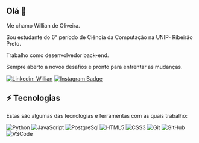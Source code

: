 ## Olá 👋

Me chamo Willian de Oliveira.

Sou estudante do 6° período de Ciência da Computação na UNIP- Ribeirão Preto.

Trabalho como desenvolvedor back-end.

Sempre aberto a novos desafios e pronto para enfrentar as mudanças.



[![Linkedin: Willian](https://img.shields.io/badge/-Linkedin-blue?style=flat-square&logo=Linkedin&logoColor=white&link=https://www.linkedin.com/in/wiillianoliveira/)](https://www.linkedin.com/in/wiillianoliveira/)        [![Instagram Badge](https://img.shields.io/badge/-Instagram-mediumvioletred?style=flat-square&logo=Instagram&logoColor=white&link=https://www.instagram.com/wiiiiiiillian_oliveira/)](https://www.instagram.com/wiiiiiiillian_oliveira/)



## ⚡ Tecnologias

Estas são algumas das tecnologias e ferramentas com as quais trabalho:

![Python](https://img.shields.io/badge/-Python-black?style=flat-square&logo=Python)                          ![JavaScript](https://img.shields.io/badge/-JavaScript-black?style=flat-square&logo=javascript)              ![PostgreSql](https://img.shields.io/badge/-PostgreSql-black?style=flat-square&logo=PostgreSql)         ![HTML5](https://img.shields.io/badge/-HTML5-E34F26?style=flat-square&logo=html5&logoColor=white)         ![CSS3](https://img.shields.io/badge/-CSS3-1572B6?style=flat-square&logo=css3)           ![Git](https://img.shields.io/badge/-Git-black?style=flat-square&logo=git)                  ![GitHub](https://img.shields.io/badge/-GitHub-181717?style=flat-square&logo=github)                ![VSCode](https://img.shields.io/badge/-VSCode-007ACC?style=flat-square&logo=visual-studio-code&logoColor=white)                
